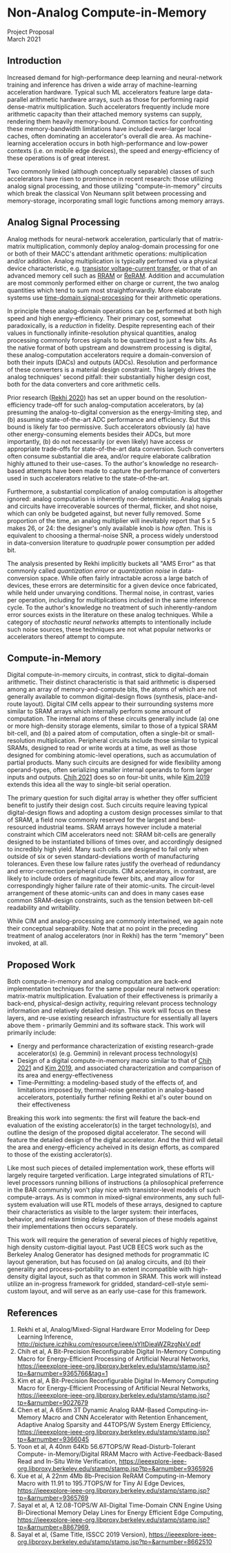 

# Non-Analog Compute-in-Memory 

Project Proposal  
March 2021  



## Introduction 

Increased demand for high-performance deep learning and neural-network training and inference has driven a wide array of machine-learning acceleration hardware. Typical such ML accelerators feature large data-parallel arithmetic hardware arrays, such as those for performing rapid dense-matrix multiplication. Such accelerators frequently include more arithmetic capacity than their attached memory systems can supply, rendering them heavily memory-bound. Common tactics for confronting these memory-bandwidth limitations have included ever-larger local caches, often dominating an accelerator's overall die area. 
As machine-learning acceleration occurs in both high-performance and low-power contexts (i.e. on mobile edge devices), the speed and energy-efficiency of these operations is of great interest. 

Two commonly linked (although conceptually separable) classes of such accelerators have risen to prominence in recent research: those utilizing analog signal processing, and those utilizing "compute-in-memory" circuits which break the classical Von Neumann split between processing and memory-storage, incorporating small logic functions among memory arrays. 



## Analog Signal Processing

Analog methods for neural-network acceleration, particularly that of matrix-matrix multiplication, commonly deploy analog-domain processing for one or both of their MACC's attendant arithmetic operations: multiplication and/or addition. Analog multiplication is typically performed via a physical device characteristic, e.g. [transistor voltage-current transfer](https://ieeexplore-ieee-org.libproxy.berkeley.edu/stamp/stamp.jsp?tp=&arnumber=9366045&tag=1), or that of an advanced memory cell such as [RRAM](https://ieeexplore-ieee-org.libproxy.berkeley.edu/stamp/stamp.jsp?tp=&arnumber=9365926) or [ReRAM](https://ieeexplore-ieee-org.libproxy.berkeley.edu/stamp/stamp.jsp?tp=&arnumber=9365769). Addition and accumulation are most commonly performed either on charge or current, the two analog quantities which tend to sum most straightforwardly. More elaborate systems use [time-domain signal-processing](https://ieeexplore-ieee-org.libproxy.berkeley.edu/stamp/stamp.jsp?tp=&arnumber=8867969) for their arithmetic operations. 

In principle these analog-domain operations can be performed at both high speed and high energy-efficiency. Their primary cost, somewhat paradoxically, is a *reduction* in fidelity. Despite representing each of their values in functionally infinite-resolution physical quantities, analog processing commonly forces signals to be quantized to just a few bits. As the native format of both upstream and downstrem processing is digital, these analog-computation accelerators require a domain-conversion of both their inputs (DACs) and outputs (ADCs). Resolution and performance of these converters is a material design constraint. This largely drives the analog techniques' second pitfall: their substantially higher design cost, both for the data converters and core arithmetic cells. 

Prior research ([Rekhi 2020](https://picture.iczhiku.com/resource/ieee/sYItDieaWZRzgNxV.pdf)) has set an upper bound on the resolution-efficiency trade-off for such analog-computation accelerators, by (a) presuming the analog-to-digital conversion as the energy-limiting step, and (b) assuming state-of-the-art ADC performance and efficiency. But this bound is likely far too permissive. Such accelerators obviously (a) have other energy-consuming elements besides their ADCs, but more importantly, (b) do not necessarily (or even likely) have access or appropriate trade-offs for state-of-the-art data conversion. Such converters often consume substantial die area, and/or require elaborate calibration highly attuned to their use-cases. To the author's knowledge no research-based attempts have been made to capture the performance of converters used in such accelerators relative to the state-of-the-art. 

Furthermore, a substantial complication of analog computation is altogether ignored: analog computation is inherently non-deterministic. Analog signals and circuits have irrecoverable sources of thermal, flicker, and shot noise, which can only be budgeted against, but never fully removed. Some proportion of the time, an analog multiplier will inevitably report that 5 x 5 makes 26, or 24: the designer's only available knob is *how often*. This is equivalent to choosing a thermal-noise SNR, a process widely understood in data-conversion literature to *quadruple* power consumption per added bit. 

The analysis presented by Rekhi implicitly buckets all "AMS Error" as that commonly called *quantization error* or *quantization noise* in data-conversion space. While often fairly intractable across a large batch of devices, these errors are determinsitic for a given device once fabricated, while held under unvarying conditions. Thermal noise, in contrast, varies per operation, including for multiplications included in the same inference cycle. To the author's knowledge no treatment of such inherently-random error sources exists in the literature on these analog techniques. While a category of *stochastic neural networks* attempts to intentionally include such noise sources, these techniques are not what popular networks or accelerators thereof attempt to compute. 



## Compute-in-Memory 

Digital compute-in-memory circuits, in contrast, stick to digital-domain arithmetic. Their distinct characteristic is that said arithmetic is dispersed among an array of memory-and-compute bits, the atoms of which are not generally available to common digital-design flows (synthesis, place-and-route layout). Digital CIM cells appear to their surrounding systems more similar to SRAM arrays which internally perform some amount of computation. The internal atoms of these circuits generally include (a) one or more high-density storage elements, similar to those of a typical SRAM bit-cell, and (b) a paired atom of computation, often a single-bit or small-resolution multiplication. Peripheral circuits include those similar to typical SRAMs, designed to read or write words at a time, as well as those designed for combining atomic-level operations, such as accumulation of partial products. Many such circuits are designed for wide flexibility among operand-types, often serializing smaller internal operands to form larger inputs and outputs.  [Chih 2021](https://ieeexplore-ieee-org.libproxy.berkeley.edu/stamp/stamp.jsp?tp=&arnumber=9365766&tag=1) does so on four-bit units, while  [Kim 2019](https://ieeexplore-ieee-org.libproxy.berkeley.edu/stamp/stamp.jsp?tp=&arnumber=9027679) extends this idea all the way to single-bit serial operation. 

The primary question for such digital array is whether they offer sufficient benefit to justify their design cost. Such circuits require leaving typical digital-design flows and adopting a custom design processes similar to that of SRAM, a field now commonly reserved for the largest and best-resourced industrial teams. SRAM arrays however include a material constraint which CIM accelerators need not: SRAM bit-cells are generally designed to be instantiated billions of times over, and accordingly designed to incredibly high yield. Many such cells are designed to fail only when outside of six or seven standard-deviations worth of manufacturing tolerances. Even these low failure rates justify the overhead of redundancy and error-correction peripheral circuits. CIM accelerators, in contrast, are likely to include orders of magnitude fewer bits, and may allow for correspondingly higher failure rate of their atomic-units. The circuit-level arrangement of these atomic-units can and does in many cases ease common SRAM-design constraints, such as the tension between bit-cell readability and writability. 

While CIM and analog-processing are commonly intertwined, we again note their conceptual separability. Note that at no point in the preceding treatment of analog accelerators (nor in Rekhi) has the term "memory" been invoked, at all.  



## Proposed Work 

Both compute-in-memory and analog computation are back-end implementation techniques for the same popular neural network operation: matrix-matrix multiplication. Evaluation of their effectiveness is primarily a back-end, physical-design activity, requiring relevant process technology information and relatively detailed design. This work will focus on these layers, and re-use existing research infrastructure for essentially all layers above them - primarily Gemmini and its software stack. This work will primarily include: 

* Energy and performance characterization of existing research-grade accelerator(s) (e.g. Gemmini) in relevant process technology(s)
* Design of a digital compute-in-memory macro similar to that of [Chih 2021](https://ieeexplore-ieee-org.libproxy.berkeley.edu/stamp/stamp.jsp?tp=&arnumber=9365766&tag=1) and [Kim 2019](https://ieeexplore-ieee-org.libproxy.berkeley.edu/stamp/stamp.jsp?tp=&arnumber=9027679), and associated characterization and comparison of its area and energy-effectiveness 
* Time-Permitting: a modeling-based study of the effects of, and limitations imposed by, thermal-noise generation in analog-based accelerators, potentially further refining Rekhi et al's outer bound on their effectiveness 

Breaking this work into segments: the first will feature the back-end evaluation of the existing accelerator(s) in the target technology(s), and outline the design of the proposed digital accelerator. The second will feature the detailed design of the digital accelerator. And the third will detail the area and energy-efficiency acheived in its design efforts, as compared to those of the existing acclerator(s). 

Like most such pieces of detailed implementation work, these efforts will largely require targeted verification. Large integrated simulations of RTL-level processors running billions of instructions (a philosophical preferrence in the BAR community) won't play nice with transistor-level models of such compute-arrays. As is common in mixed-signal environments, any such full-system evaluation will use RTL models of these arrays, designed to capture their characteristics as visible to the larger system: their interfaces, behavior, and relavant timing delays. Comparison of these models against their implementations then occurs separately. 

This work will require the generation of several pieces of highly repetitive, high density custom-digitial layout. Past UCB EECS work such as the Berkeley Analog Generator has designed methods for programmatic IC layout generation, but has focused on (a) analog circuits, and (b) their generality and process-portability to an extent incompatible with high-density digital layout, such as that common in SRAM. This work will instead utilize an in-progress framework for gridded, standard-cell-style semi-custom layout, and will serve as an early use-case for this framework. 



## References 

1. Rekhi et al, Analog/Mixed-Signal Hardware Error Modeling for Deep Learning Inference, http://picture.iczhiku.com/resource/ieee/sYItDieaWZRzgNxV.pdf
1. Chih et al, A Bit-Precision Reconfigurable Digital In-Memory Computing Macro for Energy-Efficient Processing of Artificial Neural Networks, https://ieeexplore-ieee-org.libproxy.berkeley.edu/stamp/stamp.jsp?tp=&arnumber=9365766&tag=1
1. Kim et al, A Bit-Precision Reconfigurable Digital In-Memory Computing Macro for Energy-Efficient Processing of Artificial Neural Networks, https://ieeexplore-ieee-org.libproxy.berkeley.edu/stamp/stamp.jsp?tp=&arnumber=9027679
1. Chen et al, A 65nm 3T Dynamic Analog RAM-Based Computing-in- Memory Macro and CNN Accelerator with Retention Enhancement, Adaptive Analog Sparsity and 44TOPS/W System Energy Efficiency, https://ieeexplore-ieee-org.libproxy.berkeley.edu/stamp/stamp.jsp?tp=&arnumber=9366045
1. Yoon et al, A 40nm 64Kb 56.67TOPS/W Read-Disturb-Tolerant Compute- in-Memory/Digital RRAM Macro with Active-Feedback-Based Read and In-Situ Write Verification, https://ieeexplore-ieee-org.libproxy.berkeley.edu/stamp/stamp.jsp?tp=&arnumber=9365926
1. Xue et al, A 22nm 4Mb 8b-Precision ReRAM Computing-in-Memory Macro with 11.91 to 195.7TOPS/W for Tiny AI Edge Devices, https://ieeexplore-ieee-org.libproxy.berkeley.edu/stamp/stamp.jsp?tp=&arnumber=9365769
1. Sayal et al, A 12.08-TOPS/W All-Digital Time-Domain CNN Engine Using Bi-Directional Memory Delay Lines for Energy Efficient Edge Computing, https://ieeexplore-ieee-org.libproxy.berkeley.edu/stamp/stamp.jsp?tp=&arnumber=8867969, 
1. Sayal et al, {Same Title, ISSCC 2019 Version}, https://ieeexplore-ieee-org.libproxy.berkeley.edu/stamp/stamp.jsp?tp=&arnumber=8662510 



